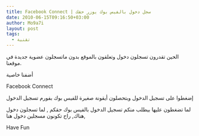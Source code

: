 ```yaml
---
title: Facebook Connect | سجل دخول بالفيس بوك يوزر حقك
date: 2010-06-15T09:16:50+03:00
author: Mo9a7i
layout: post
tags:
  - تقنية
---
```

الحين تقدرون تسجلون دخول وتعلقون بالموقع بدون ماتسجلون عضوية جديدة في موقعنا.

أضفنا خاصية

Facebook Connect

إضغطوا على تسجيل الدخول وبتحصلون أيقونة صغيرة للفيس بوك بفورم تسجيل الدخول

لما تضغطون عليها بيطلب منكم تسجيل الدخول بالفيس بوك حقكم , لما تسجلون دخول هناك, راح تكونون مسجلين دخول هنا,

Have Fun
